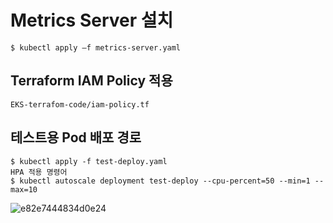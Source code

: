 
# Metrics Server 설치
```
$ kubectl apply ‒f metrics-server.yaml
```

## Terraform IAM Policy 적용

```
EKS-terrafom-code/iam-policy.tf

```

## 테스트용 Pod 배포 경로
```
$ kubectl apply -f test-deploy.yaml
HPA 적용 명령어
$ kubectl autoscale deployment test-deploy --cpu-percent=50 --min=1 --max=10
```
![e82e7444834d0e24](https://github.com/jominjun94/EKS-Project/assets/72008472/941ed6bf-9a30-4d4f-abd5-15d7d6eae9b0)
